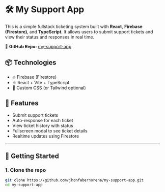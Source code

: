 # 🛠️ My Support App

This is a simple fullstack ticketing system built with **React**, **Firebase (Firestore)**, and **TypeScript**. It allows users to submit support tickets and view their status and responses in real time.

🔗 **GitHub Repo:** [my-support-app](https://github.com/jhonfabernorena/my-support-app.git)

## 📦 Technologies

- 🔥 Firebase (Firestore)
- ⚛️ React + Vite + TypeScript
- 🎨 Custom CSS (or Tailwind optional)

## 🧪 Features

- Submit support tickets
- Auto-response for each ticket
- View ticket history with status
- Fullscreen modal to see ticket details
- Realtime updates using Firestore

---

## 🚀 Getting Started

### 1. Clone the repo

```bash
git clone https://github.com/jhonfabernorena/my-support-app.git
cd my-support-app
